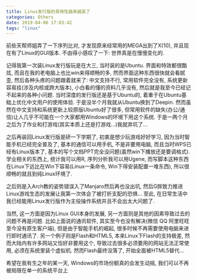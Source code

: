 ```yaml
---
title: Linux发行版的易用性越来越高了
categories: Others
date: 2019-04-06 17:03:42
tags: "linux"
---
```


前些天帮师姐弄了一下序列比对, 才发现原来经常用的MEGA出到了X(10), 并且现在有了Linux的GUI版本. 不由得小感叹了一下: 世界真是在慢慢变化的.

<!-- 摘要部分 -->
<!-- more -->

记得我第一次装Linux发行版玩是在大三, 当时装的是Ubuntu. 界面和特效都很酷炫, 而且在我的老电脑上也比win来得顺畅的多, 然而界面这种东西很快就会看腻歪, 然后各种头疼的问题跟着就来了: 中文支持不行, 常用软件完全没有, 系统更新容易挂(涉及内核或跨大版本), 小白看的懂的资料几乎没有, 然后就是我至今已经记不起来的各种小问题. 当时深度的发行版还是基于Ubuntu的, 着重于在Ubuntu基础上优化中文用户的使用体验. 于是没半个月我就从Ubuntu换到了Deepin. 然而虽然在中文支持和系统更新上较原版Ubuntu好了很多, 但常用软件的缺失(办公/通信)让人几乎不可能在一个大家都用Windows的环境下用这个系统. 于是一两个月之后为了作业和打游戏(其实本质上还是打游戏...)我就弃坑了...

之后再装回Linux发行版是研一下学期了, 初衷是想少玩游戏好好学习, 因为当时智能手机已经完全普及了, 基本的通信可以用手机, 不是非要用电脑, 而且当时WPS已经有Linux版本了, 基本的写个文档PPT完全没问题(虽然win下播放还是要调格式). 学业相关的东西上, 统计我可以用R, 序列分析我可以用Ugene, 而写脚本这种东西在Linux下远比在Win下容易(Linux一条命令, Win下得安装配置一堆东西), 所以很顺畅的就且到纯Linux环境了.

之后则是入Arch教的姿势错误入了Manjaro然后再也没出坑, 然后G胖致力推进Linux游戏生态的发展让我第一次体会了被打折支配的恐惧... 至此, 在日常生活中我已经能用Linux发行版作为主役操作系统并且不会出太大问题了.

当然, 这一方面是因为Linux GUI本身的发展, 另一方面则是其他的因素导致过去的问题不再是问题. 比如上面说的通讯软件, 其实至今也没有解决(微信 QQ 阿里旺旺至今没有原生客户端), 但是由于智能手机的崛起, 很多时候不再需要使用电脑来进行即时通讯了. 另一个例子则是Flash和HTML5, 本来Linux下Flash的支持极差, 然而大陆内有许多网站又恰好非要用这个, 导致过去很多必须要用的网站无法正常使用, 必须在系统里装个虚拟机. 然而Flash最终没落了, 开始全面被HTML5替代...

希望在我有生之年的某一天, Windows的市场份额真的会发生动摇, 我们可以不再被局限在单一的系统平台上